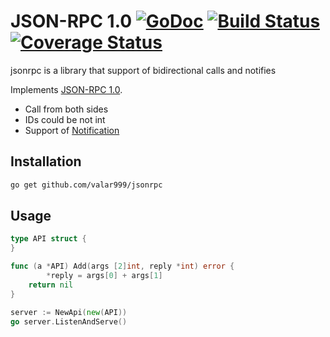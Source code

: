 # JSON-RPC 1.0 [![GoDoc](https://godoc.org/github.com/valar999/jsonrpc?status.svg)](http://godoc.org/github.com/valar999/jsonrpc) [![Build Status](https://travis-ci.org/valar999/jsonrpc.svg)](https://travis-ci.org/valar999/jsonrpc) [![Coverage Status](https://coveralls.io/repos/valar999/jsonrpc/badge.svg?branch=master&service=github)](https://coveralls.io/github/valar999/jsonrpc?branch=master)

jsonrpc is a library that support of bidirectional calls and notifies

Implements [JSON-RPC 1.0](http://www.jsonrpc.org/specification_v1).

- Call from both sides
- IDs could be not int
- Support of [Notification](http://www.jsonrpc.org/specification_v1#a1.3Notification)


## Installation

```sh
go get github.com/valar999/jsonrpc
```

## Usage
```go
type API struct {
}

func (a *API) Add(args [2]int, reply *int) error {
        *reply = args[0] + args[1]
	return nil
}

server := NewApi(new(API))
go server.ListenAndServe()
```
